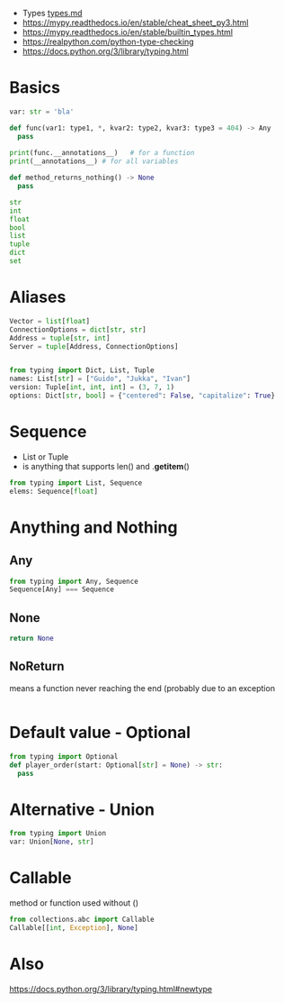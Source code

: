 * Types [types.md](types.md)
* https://mypy.readthedocs.io/en/stable/cheat_sheet_py3.html
* https://mypy.readthedocs.io/en/stable/builtin_types.html
* https://realpython.com/python-type-checking
* https://docs.python.org/3/library/typing.html

# Basics
```python
var: str = 'bla'

def func(var1: type1, *, kvar2: type2, kvar3: type3 = 404) -> Any
  pass
  
print(func.__annotations__)   # for a function
print(__annotations__) # for all variables

def method_returns_nothing() -> None
  pass

str
int
float
bool
list
tuple
dict
set
```

# Aliases
```python
Vector = list[float]  
ConnectionOptions = dict[str, str]
Address = tuple[str, int]
Server = tuple[Address, ConnectionOptions]


from typing import Dict, List, Tuple
names: List[str] = ["Guido", "Jukka", "Ivan"]
version: Tuple[int, int, int] = (3, 7, 1)
options: Dict[str, bool] = {"centered": False, "capitalize": True}
```

# Sequence
* List or Tuple
* is anything that supports len() and .__getitem__()
```python
from typing import List, Sequence
elems: Sequence[float]
```


# Anything and Nothing
## Any
```python
from typing import Any, Sequence
Sequence[Any] === Sequence
```

## None
```python
return None
```

## NoReturn
means a function never reaching the end (probably due to an exception
```python
```

# Default value - Optional
```python
from typing import Optional
def player_order(start: Optional[str] = None) -> str:
  pass
```

# Alternative - Union
```python
from typing import Union
var: Union[None, str]
```



# Callable
method or function used without ()
```python
from collections.abc import Callable
Callable[[int, Exception], None]

```

# Also
https://docs.python.org/3/library/typing.html#newtype
